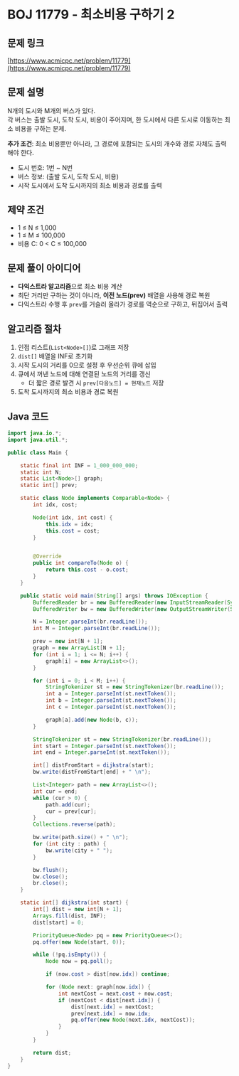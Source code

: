 # BOJ 11779 - 최소비용 구하기 2

## 문제 링크
[https://www.acmicpc.net/problem/11779](https://www.acmicpc.net/problem/11779)

## 문제 설명
N개의 도시와 M개의 버스가 있다.  
각 버스는 출발 도시, 도착 도시, 비용이 주어지며, 한 도시에서 다른 도시로 이동하는 최소 비용을 구하는 문제.  

**추가 조건**: 최소 비용뿐만 아니라, 그 경로에 포함되는 도시의 개수와 경로 자체도 출력해야 한다.

- 도시 번호: 1번 ~ N번
- 버스 정보: (출발 도시, 도착 도시, 비용)
- 시작 도시에서 도착 도시까지의 최소 비용과 경로를 출력

## 제약 조건
- 1 ≤ N ≤ 1,000
- 1 ≤ M ≤ 100,000
- 비용 C: 0 < C ≤ 100,000

## 문제 풀이 아이디어
- **다익스트라 알고리즘**으로 최소 비용 계산
- 최단 거리만 구하는 것이 아니라, **이전 노드(prev)** 배열을 사용해 경로 복원
- 다익스트라 수행 후 `prev`를 거슬러 올라가 경로를 역순으로 구하고, 뒤집어서 출력

## 알고리즘 절차
1. 인접 리스트(`List<Node>[]`)로 그래프 저장
2. `dist[]` 배열을 INF로 초기화
3. 시작 도시의 거리를 0으로 설정 후 우선순위 큐에 삽입
4. 큐에서 꺼낸 노드에 대해 연결된 노드의 거리를 갱신  
   - 더 짧은 경로 발견 시 `prev[다음노드] = 현재노드` 저장
5. 도착 도시까지의 최소 비용과 경로 복원

## Java 코드
```java
import java.io.*;
import java.util.*;

public class Main {

    static final int INF = 1_000_000_000;
    static int N;
    static List<Node>[] graph;
    static int[] prev;

    static class Node implements Comparable<Node> {
        int idx, cost;

        Node(int idx, int cost) {
            this.idx = idx;
            this.cost = cost;
        }


        @Override
        public int compareTo(Node o) {
            return this.cost - o.cost;
        }
    }

    public static void main(String[] args) throws IOException {
        BufferedReader br = new BufferedReader(new InputStreamReader(System.in));
        BufferedWriter bw = new BufferedWriter(new OutputStreamWriter(System.out));

        N = Integer.parseInt(br.readLine());
        int M = Integer.parseInt(br.readLine());

        prev = new int[N + 1];
        graph = new ArrayList[N + 1];
        for (int i = 1; i <= N; i++) {
            graph[i] = new ArrayList<>();
        }

        for (int i = 0; i < M; i++) {
            StringTokenizer st = new StringTokenizer(br.readLine());
            int a = Integer.parseInt(st.nextToken());
            int b = Integer.parseInt(st.nextToken());
            int c = Integer.parseInt(st.nextToken());

            graph[a].add(new Node(b, c));
        }

        StringTokenizer st = new StringTokenizer(br.readLine());
        int start = Integer.parseInt(st.nextToken());
        int end = Integer.parseInt(st.nextToken());

        int[] distFromStart = dijkstra(start);
        bw.write(distFromStart[end] + " \n");

        List<Integer> path = new ArrayList<>();
        int cur = end;
        while (cur > 0) {
            path.add(cur);
            cur = prev[cur];
        }
        Collections.reverse(path);

        bw.write(path.size() + " \n");
        for (int city : path) {
            bw.write(city + " ");
        }

        bw.flush();
        bw.close();
        br.close();
    }

    static int[] dijkstra(int start) {
        int[] dist = new int[N + 1];
        Arrays.fill(dist, INF);
        dist[start] = 0;

        PriorityQueue<Node> pq = new PriorityQueue<>();
        pq.offer(new Node(start, 0));

        while (!pq.isEmpty()) {
            Node now = pq.poll();

            if (now.cost > dist[now.idx]) continue;

            for (Node next: graph[now.idx]) {
                int nextCost = next.cost + now.cost;
                if (nextCost < dist[next.idx]) {
                    dist[next.idx] = nextCost;
                    prev[next.idx] = now.idx;
                    pq.offer(new Node(next.idx, nextCost));
                }
            }
        }

        return dist;
    }
}
```